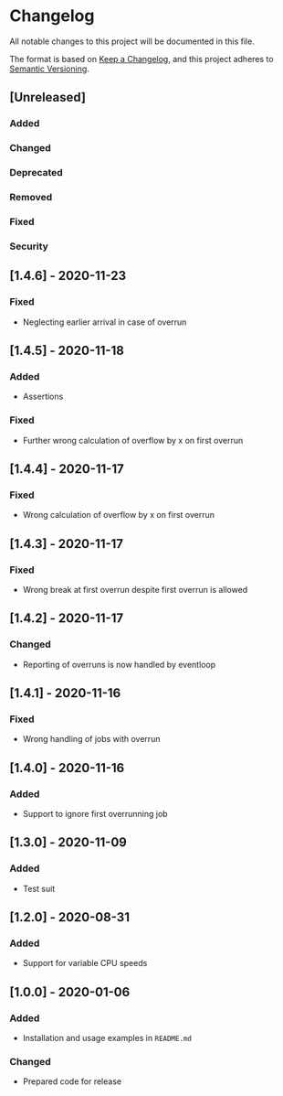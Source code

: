 # Changelog
All notable changes to this project will be documented in this file.

The format is based on [Keep a Changelog](https://keepachangelog.com/en/1.0.0/),
and this project adheres to [Semantic Versioning](https://semver.org/spec/v2.0.0.html).

## [Unreleased]
### Added
### Changed
### Deprecated
### Removed
### Fixed
### Security

## [1.4.6] - 2020-11-23
### Fixed
- Neglecting earlier arrival in case of overrun

## [1.4.5] - 2020-11-18
### Added
- Assertions
### Fixed
- Further wrong calculation of overflow by x on first overrun

## [1.4.4] - 2020-11-17
### Fixed
- Wrong calculation of overflow by x on first overrun

## [1.4.3] - 2020-11-17
### Fixed
- Wrong break at first overrun despite first overrun is allowed

## [1.4.2] - 2020-11-17
### Changed
- Reporting of overruns is now handled by eventloop

## [1.4.1] - 2020-11-16
### Fixed
- Wrong handling of jobs with overrun

## [1.4.0] - 2020-11-16
### Added
- Support to ignore first overrunning job

## [1.3.0] - 2020-11-09
### Added
- Test suit

## [1.2.0] - 2020-08-31
### Added
- Support for variable CPU speeds

## [1.0.0] - 2020-01-06
### Added
- Installation and usage examples in `README.md`
### Changed
- Prepared code for release
